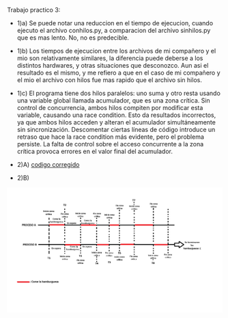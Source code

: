Trabajo practico 3:
- 1)a) Se puede notar una reduccion en el tiempo de ejecucion, cuando ejecuto el archivo conhilos.py, a comparacion del archivo sinhilos.py  que es mas lento. No, no es predecible.
- 1)b) Los tiempos de ejecucion entre los archivos de mi compañero y el mio son relativamente similares, la diferencia puede deberse a los distintos hardwares, y otras situaciones que desconozco. Aun asi el resultado es el mismo, y me refiero a que en el caso de mi compañero
y el mio el archivo con hilos fue mas rapido que el archivo sin hilos.
- 1)c) El programa tiene dos hilos paralelos: uno suma y otro resta usando una variable global llamada acumulador, que es una zona crítica. Sin control de concurrencia, ambos hilos compiten por modificar esta variable, causando una race condition. Esto da resultados incorrectos, ya que ambos hilos acceden y alteran el acumulador simultáneamente sin sincronización. Descomentar ciertas líneas de código introduce un retraso que hace la race condition más evidente, pero el problema persiste. La falta de control sobre el acceso concurrente a la zona crítica provoca errores en el valor final del acumulador.


- 2)A)
<a href="./TP3/hamburguesas-corregido.c">codigo corregido</a>

- 2)B)
<img src="./TP3/TP3 Punto 2b.png" alt="">
